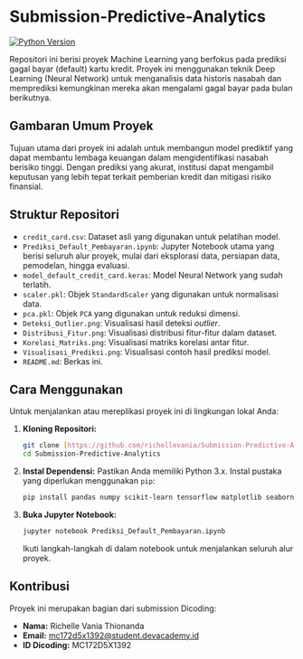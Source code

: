 # Submission-Predictive-Analytics
[![Python Version](https://img.shields.io/badge/Python-3.x-blue.svg)](https://www.python.org/)

Repositori ini berisi proyek Machine Learning yang berfokus pada prediksi gagal bayar (default) kartu kredit. Proyek ini menggunakan teknik Deep Learning (Neural Network) untuk menganalisis data historis nasabah dan memprediksi kemungkinan mereka akan mengalami gagal bayar pada bulan berikutnya.

## Gambaran Umum Proyek

Tujuan utama dari proyek ini adalah untuk membangun model prediktif yang dapat membantu lembaga keuangan dalam mengidentifikasi nasabah berisiko tinggi. Dengan prediksi yang akurat, institusi dapat mengambil keputusan yang lebih tepat terkait pemberian kredit dan mitigasi risiko finansial.

## Struktur Repositori

* `credit_card.csv`: Dataset asli yang digunakan untuk pelatihan model.
* `Prediksi_Default_Pembayaran.ipynb`: Jupyter Notebook utama yang berisi seluruh alur proyek, mulai dari eksplorasi data, persiapan data, pemodelan, hingga evaluasi.
* `model_default_credit_card.keras`: Model Neural Network yang sudah terlatih.
* `scaler.pkl`: Objek `StandardScaler` yang digunakan untuk normalisasi data.
* `pca.pkl`: Objek `PCA` yang digunakan untuk reduksi dimensi.
* `Deteksi_Outlier.png`: Visualisasi hasil deteksi *outlier*.
* `Distribusi_Fitur.png`: Visualisasi distribusi fitur-fitur dalam dataset.
* `Korelasi_Matriks.png`: Visualisasi matriks korelasi antar fitur.
* `Visualisasi_Prediksi.png`: Visualisasi contoh hasil prediksi model.
* `README.md`: Berkas ini.

## Cara Menggunakan

Untuk menjalankan atau mereplikasi proyek ini di lingkungan lokal Anda:

1.  **Kloning Repositori:**
    ```bash
    git clone [https://github.com/richellevania/Submission-Predictive-Analytics.git](https://github.com/richellevania/Submission-Predictive-Analytics.git)
    cd Submission-Predictive-Analytics
    ```
2.  **Instal Dependensi:** Pastikan Anda memiliki Python 3.x. Instal pustaka yang diperlukan menggunakan `pip`:
    ```bash
    pip install pandas numpy scikit-learn tensorflow matplotlib seaborn joblib imbalanced-learn
    ```
3.  **Buka Jupyter Notebook:**
    ```bash
    jupyter notebook Prediksi_Default_Pembayaran.ipynb
    ```
    Ikuti langkah-langkah di dalam notebook untuk menjalankan seluruh alur proyek.


## Kontribusi

Proyek ini merupakan bagian dari submission Dicoding:

- **Nama:** Richelle Vania Thionanda  
- **Email:** mc172d5x1392@student.devacademy.id  
- **ID Dicoding:** MC172D5X1392
